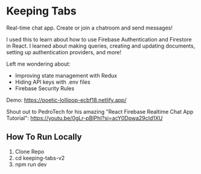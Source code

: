 # Keeping Tabs
Real-time chat app. Create or join a chatroom and send messages!

I used this to learn about how to use Firebase Authentication and Firestore in React. I learned about making queries, creating and updating documents, setting up authentication providers, and more!

Left me wondering about: 
- Improving state management with Redux
- Hiding API keys with .env files
- Firebase Security Rules

Demo: https://poetic-lollipop-ecbf18.netlify.app/

Shout out to PedroTech for his amazing "React Firebase Realtime Chat App Tutorial": https://youtu.be/0gLr-pBIPhI?si=acY0Dpwa29cId1XU

## How To Run Locally
1. Clone Repo
2. cd keeping-tabs-v2
3. npm run dev
